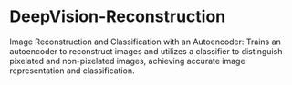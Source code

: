 # DeepVision-Reconstruction
Image Reconstruction and Classification with an Autoencoder: Trains an autoencoder to reconstruct images and utilizes a classifier to distinguish pixelated and non-pixelated images, achieving accurate image representation and classification.
